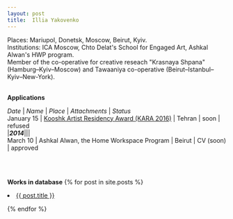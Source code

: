 ```yaml
---
layout: post
title:  Illia Yakovenko
---
```

Places: Mariupol, Donetsk, Moscow, Beirut, Kyiv.   
Institutions: ICA Moscow, Chto Delat's School for Engaged Art, Ashkal Alwan's HWP program.   
Member of the co-operative for creative reseach "Krasnaya Shpana" (Hamburg–Kyiv–Moscow) and Tawaaniya co-operative (Beirut–Istanbul–Kyiv–New-York).   
<br />

**Applications**   

*Date* | *Name* | *Place* | *Attachments* | *Status*   
January 15 | [Kooshk Artist Residency Award (KARA 2016)](http://kooshkresidency.com/awards/kooshk-artist-residency-award-kara-2016/) | Tehran | soon | refused       
|___2014___|||    
March 10 | Ashkal Alwan, the Home Workspace Program | Beirut | CV (soon) | approved   

<br />
<br />

**Works in database**
{% for post in site.posts %}
  <li>
      <a href="{{ post.url | prepend: site.baseurl }}">{{ post.title }}</a>
  </li>

{% endfor %}

